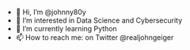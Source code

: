 - 👋 Hi, I’m @johnny80y
- 👀 I’m interested in Data Science and Cybersecurity
- 🌱 I’m currently learning Python
- 📫 How to reach me: on Twitter @realjohngeiger

<!---
johnny80y/johnny80y is a ✨ special ✨ repository because its `README.md` (this file) appears on your GitHub profile.
You can click the Preview link to take a look at your changes.
--->
